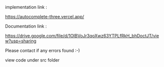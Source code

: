 implementation link :

https://autocomplete-three.vercel.app/

Documentation link :

https://drive.google.com/file/d/1OlBVoJr3qoXwz63YTPLfRkH_bhDoctJT/view?usp=sharing

Please contact if any errors found :-)
 
view code under src folder 
